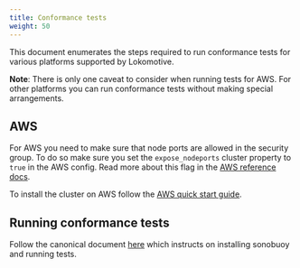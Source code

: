 ```yaml
---
title: Conformance tests
weight: 50
---
```


This document enumerates the steps required to run conformance tests for various platforms supported by Lokomotive.

**Note**: There is only one caveat to consider when running tests for AWS. For other platforms you can run conformance tests without making special arrangements.

## AWS

For AWS you need to make sure that node ports are allowed in the security group. To do so make sure you set the `expose_nodeports` cluster property to `true` in the AWS config. Read more about this flag in the [AWS reference docs](configuration-reference/platforms/aws.md).

To install the cluster on AWS follow the [AWS quick start guide](quickstarts/aws.md).

## Running conformance tests

Follow the canonical document [here](https://github.com/cncf/k8s-conformance/blob/master/instructions.md) which instructs on installing sonobuoy and running tests.
